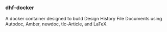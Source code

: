 ### dhf-docker

A docker container designed to build Design History File Documents using
Autodoc, Amber, newdoc, tlc-Article, and LaTeX.
